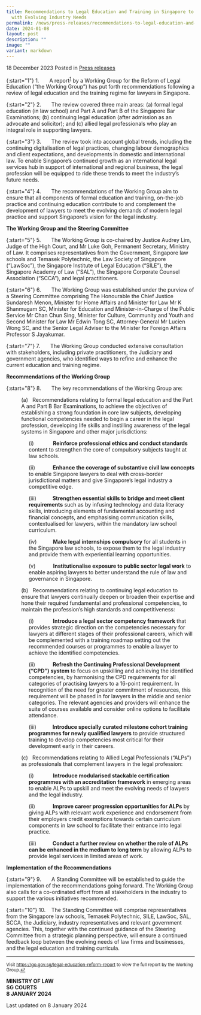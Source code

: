 ```yaml
---
title: Recommendations to Legal Education and Training in Singapore to Keep Pace
  with Evolving Industry Needs
permalink: /news/press-releases/recommendations-to-legal-education-and-training/
date: 2024-01-08
layout: post
description: ""
image: ""
variant: markdown
---
```

18 December 2023 Posted in [Press releases](/news/press-releases)

{:start="1"}
1.&nbsp;&nbsp;&nbsp;&nbsp;&nbsp;&nbsp; A report<sup><a id="ref1" href="#fn1">1</a></sup> by a Working Group for the Reform of Legal Education (“the Working Group”) has put forth recommendations following a review of legal education and the training regime for lawyers in Singapore.

{:start="2"}
2.&nbsp;&nbsp;&nbsp;&nbsp;&nbsp;&nbsp; The review covered three main areas: (a) formal legal education (in law school) and Part A and Part B of the Singapore Bar Examinations; (b) continuing legal education (after admission as an advocate and solicitor); and (c) allied legal professionals who play an integral role in supporting lawyers.

{:start="3"}
3.&nbsp;&nbsp;&nbsp;&nbsp;&nbsp;&nbsp; The review took into account global trends, including the continuing digitalisation of legal practices, changing labour demographics and client expectations, and developments in domestic and international law. To enable Singapore’s continued growth as an international legal services hub in support of international and regional business, the legal profession will be equipped to ride these trends to meet the industry’s future needs.

{:start="4"}
4.&nbsp;&nbsp;&nbsp;&nbsp;&nbsp;&nbsp; The recommendations of the Working Group aim to ensure that all components of formal education and training, on-the-job practice and continuing education contribute to and complement the development of lawyers to meet the evolving demands of modern legal practice and support Singapore’s vision for the legal industry.

**The Working Group and the Steering Committee**

{:start="5"}
5.&nbsp;&nbsp;&nbsp;&nbsp;&nbsp;&nbsp; The Working Group is co-chaired by Justice Audrey Lim, Judge of the High Court, and Mr Luke Goh, Permanent Secretary, Ministry of Law. It comprises representatives from the Government, Singapore law schools and Temasek Polytechnic, the Law Society of Singapore (“LawSoc”), the Singapore Institute of Legal Education (“SILE”), the Singapore Academy of Law (“SAL”), the Singapore Corporate Counsel Association (“SCCA”), and legal practitioners.

{:start="6"}
6.&nbsp;&nbsp;&nbsp;&nbsp;&nbsp;&nbsp; The Working Group was established under the purview of a Steering Committee comprising The Honourable the Chief Justice Sundaresh Menon, Minister for Home Affairs and Minister for Law Mr K Shanmugam SC, Minister for Education and Minister-in-Charge of the Public Service Mr Chan Chun Sing, Minister for Culture, Community and Youth and Second Minister for Law Mr Edwin Tong SC, Attorney-General Mr Lucien Wong SC, and the Senior Legal Adviser to the Minister for Foreign Affairs Professor S Jayakumar.

{:start="7"}
7.&nbsp;&nbsp;&nbsp;&nbsp;&nbsp;&nbsp; The Working Group conducted extensive consultation with stakeholders, including private practitioners, the Judiciary and government agencies, who identified ways to refine and enhance the current education and training regime.

**Recommendations of the Working Group**

{:start="8"}
8.&nbsp;&nbsp;&nbsp;&nbsp;&nbsp;&nbsp; The key recommendations of the Working Group are:

<p style="margin-left: 40px">
(a)&nbsp;&nbsp; Recommendations relating to formal legal education and the Part A and Part B Bar Examinations, to achieve the objectives of establishing a strong foundation in core law subjects, developing functional competencies needed to begin a career in the legal profession, developing life skills and instilling awareness of the legal systems in Singapore and other major jurisdictions:</p>

<p style="margin-left: 60px">
(i)&nbsp;&nbsp;&nbsp;&nbsp;&nbsp;&nbsp;&nbsp;&nbsp;&nbsp;&nbsp;&nbsp;&nbsp; <b>Reinforce professional ethics and conduct standards</b> content to strengthen the core of compulsory subjects taught at law schools.</p>

<p style="margin-left: 60px">
(ii)&nbsp;&nbsp;&nbsp;&nbsp;&nbsp;&nbsp;&nbsp;&nbsp;&nbsp;&nbsp;&nbsp; <b>Enhance the coverage of substantive civil law concepts</b> to enable Singapore lawyers to deal with cross-border jurisdictional matters and give Singapore’s legal industry a competitive edge.</p>

<p style="margin-left: 60px">
(iii)&nbsp;&nbsp;&nbsp;&nbsp;&nbsp;&nbsp;&nbsp;&nbsp;&nbsp;&nbsp; <b>Strengthen essential skills to bridge and meet client requirements</b> such as by infusing technology and data literacy skills, introducing elements of fundamental accounting and financial concepts, and emphasising communication skills, contextualised for lawyers, within the mandatory law school curriculum.</p>

<p style="margin-left: 60px">
(iv)&nbsp;&nbsp;&nbsp;&nbsp;&nbsp;&nbsp;&nbsp;&nbsp;&nbsp;&nbsp; <b>Make legal internships compulsory</b> for all students in the Singapore law schools, to expose them to the legal industry and provide them with experiential learning opportunities.</p>

<p style="margin-left: 60px">
(v)&nbsp;&nbsp;&nbsp;&nbsp;&nbsp;&nbsp;&nbsp;&nbsp;&nbsp;&nbsp;&nbsp; <b>Institutionalise exposure to public sector legal work</b> to enable aspiring lawyers to better understand the rule of law and governance in Singapore.</p>

<p style="margin-left: 40px">
(b)&nbsp;&nbsp; Recommendations relating to continuing legal education to ensure that lawyers continually deepen or broaden their expertise and hone their required fundamental and professional competencies, to maintain the profession’s high standards and competitiveness:</p>

<p style="margin-left: 60px">
(i)&nbsp;&nbsp;&nbsp;&nbsp;&nbsp;&nbsp;&nbsp;&nbsp;&nbsp;&nbsp;&nbsp;&nbsp; <b>Introduce a legal sector competency framework</b> that provides strategic direction on the competencies necessary for lawyers at different stages of their professional careers, which will be complemented with a training roadmap setting out the recommended courses or programmes to enable a lawyer to achieve the identified competencies.</p>

<p style="margin-left: 60px">
(ii)&nbsp;&nbsp;&nbsp;&nbsp;&nbsp;&nbsp;&nbsp;&nbsp;&nbsp;&nbsp;&nbsp; <b>Refresh the Continuing Professional Development (“CPD”) system</b> to focus on upskilling and achieving the identified competencies, by harmonising the CPD requirements for all categories of practising lawyers to a 16-point requirement. In recognition of the need for greater commitment of resources, this requirement will be phased in for lawyers in the middle and senior categories. The relevant agencies and providers will enhance the suite of courses available and consider online options to facilitate attendance.</p>

<p style="margin-left: 60px">
(iii)&nbsp;&nbsp;&nbsp;&nbsp;&nbsp;&nbsp;&nbsp;&nbsp;&nbsp;&nbsp; <b>Introduce specially curated milestone cohort training programmes for newly qualified lawyers</b> to provide structured training to develop competencies most critical for their development early in their careers.</p>

<p style="margin-left: 40px">
(c)&nbsp;&nbsp; Recommendations relating to Allied Legal Professionals (“ALPs”) as professionals that complement lawyers in the legal profession:</p>

<p style="margin-left: 60px">
(i)&nbsp;&nbsp;&nbsp;&nbsp;&nbsp;&nbsp;&nbsp;&nbsp;&nbsp;&nbsp;&nbsp;&nbsp; <b>Introduce modularised stackable certification programmes with an accreditation framework</b> in emerging areas to enable ALPs to upskill and meet the evolving needs of lawyers and the legal industry.</p>

<p style="margin-left: 60px">
(ii)&nbsp;&nbsp;&nbsp;&nbsp;&nbsp;&nbsp;&nbsp;&nbsp;&nbsp;&nbsp;&nbsp; <b>Improve career progression opportunities for ALPs</b> by giving ALPs with relevant work experience and endorsement from their employers credit exemptions towards certain curriculum components in law school to facilitate their entrance into legal practice.</p>

<p style="margin-left: 60px">
(iii)&nbsp;&nbsp;&nbsp;&nbsp;&nbsp;&nbsp;&nbsp;&nbsp;&nbsp;&nbsp; <b>Conduct a further review on whether the role of ALPs can be enhanced in the medium to long term</b> by allowing ALPs to provide legal services in limited areas of work.</p>

**Implementation of the Recommendations**

{:start="9"}
9.&nbsp;&nbsp;&nbsp;&nbsp;&nbsp;&nbsp; A Standing Committee will be established to guide the implementation of the recommendations going forward. The Working Group also calls for a co-ordinated effort from all stakeholders in the industry to support the various initiatives recommended.

{:start="10"}
10.&nbsp;&nbsp;&nbsp; The Standing Committee will comprise representatives from the Singapore law schools, Temasek Polytechnic, SILE, LawSoc, SAL, SCCA, the Judiciary, industry representatives and relevant government agencies. This, together with the continued guidance of the Steering Committee from a strategic planning perspective, will ensure a continued feedback loop between the evolving needs of law firms and businesses, and the legal education and training curricula.


* * *

<p><sup id="fn1">Visit <a target="new" href="https://www.mlaw.gov.sg/files/news/press-releases/2024/legal-education-reform-report.pdf">https://go.gov.sg/legal-education-reform-report</a> to view the full report by the Working Group.<a href="#ref1" title="Jump back to footnote 1 in the text.">↩</a></sup></p>
    

**MINISTRY OF LAW**  
**SG COURTS**  
**8 JANUARY 2024**

Last updated on 8 January 2024
